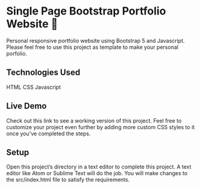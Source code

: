 # Single Page Bootstrap Portfolio Website 📃
Personal responsive portfolio website using Bootstrap 5 and Javascript. Please feel free to use this project as template to make your personal porfolio.

## Technologies Used
HTML
CSS
Javascript

## Live Demo
Check out this link to see a working version of this project. Feel free to customize your project even further by adding more custom CSS styles to it once you've completed the steps.

## Setup
Open this project’s directory in a text editor to complete this project. A text editor like Atom or Sublime Text will do the job. You will make changes to the src/index.html file to satisfy the requirements.
